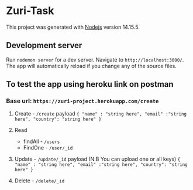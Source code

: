 # Zuri-Task

This project was generated with [Nodejs](https://nodejs.org/en/) version 14.15.5.

## Development server
Run `nodemon server` for a dev server. Navigate to `http://localhost:3000/`. The app will automatically reload if you change any of the source files.


## To test the app using heroku link on postman

### Base url: `https://zuri-project.herokuapp.com/create`

1. Create - `/create`
	payload
		`{
			"name" : "string here",
			"email" :"string here",
			"country": "string here"
		}`

2. Read
	* findAll - `/users`
	* FindOne - `/user/_id`

3. Update - `/update/_id`
	payload (N:B You can upload one or all keys)
		`{ 
            "name" : "string here",
			"email" :"string here",
			"country": "string here"
		}`

4. Delete - `/delete/_id`
